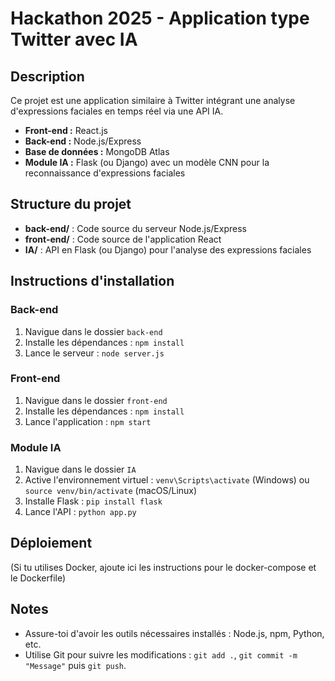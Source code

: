 # Hackathon 2025 - Application type Twitter avec IA

## Description
Ce projet est une application similaire à Twitter intégrant une analyse d'expressions faciales en temps réel via une API IA.
- **Front-end :** React.js
- **Back-end :** Node.js/Express
- **Base de données :** MongoDB Atlas
- **Module IA :** Flask (ou Django) avec un modèle CNN pour la reconnaissance d'expressions faciales

## Structure du projet
- **back-end/** : Code source du serveur Node.js/Express
- **front-end/** : Code source de l'application React
- **IA/** : API en Flask (ou Django) pour l'analyse des expressions faciales

## Instructions d'installation
### Back-end
1. Navigue dans le dossier `back-end`
2. Installe les dépendances : `npm install`
3. Lance le serveur : `node server.js`

### Front-end
1. Navigue dans le dossier `front-end`
2. Installe les dépendances : `npm install`
3. Lance l'application : `npm start`

### Module IA
1. Navigue dans le dossier `IA`
2. Active l'environnement virtuel : `venv\Scripts\activate` (Windows) ou `source venv/bin/activate` (macOS/Linux)
3. Installe Flask : `pip install flask`
4. Lance l'API : `python app.py`

## Déploiement
(Si tu utilises Docker, ajoute ici les instructions pour le docker-compose et le Dockerfile)

## Notes
- Assure-toi d'avoir les outils nécessaires installés : Node.js, npm, Python, etc.
- Utilise Git pour suivre les modifications : `git add .`, `git commit -m "Message"` puis `git push`.

